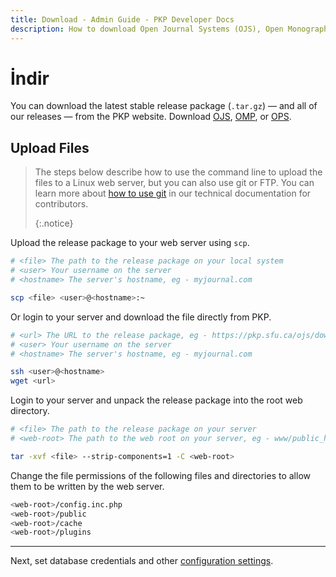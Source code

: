 ```yaml
---
title: Download - Admin Guide - PKP Developer Docs
description: How to download Open Journal Systems (OJS), Open Monograph Press (OPS) or Open Preprint Systems (OPS).
---
```


# İndir

You can download the latest stable release package (`.tar.gz`) — and all of our releases — from the PKP website. Download [OJS](https://pkp.sfu.ca/software/ojs/download), [OMP](https://pkp.sfu.ca/software/omp/download), or [OPS](https://pkp.sfu.ca/software/ops/download).

## Upload Files

> The steps below describe how to use the command line to upload the files to a Linux web server, but you can also use git or FTP. You can learn more about [how to use git](/dev/documentation/en/getting-started) in our technical documentation for contributors. 
> 
> {:.notice}

Upload the release package to your web server using `scp`.

```bash
# <file> The path to the release package on your local system
# <user> Your username on the server
# <hostname> The server's hostname, eg - myjournal.com

scp <file> <user>@<hostname>:~
```

Or login to your server and download the file directly from PKP.

```bash
# <url> The URL to the release package, eg - https://pkp.sfu.ca/ojs/download/ojs-1.2.3-4.tar.gz
# <user> Your username on the server
# <hostname> The server's hostname, eg - myjournal.com

ssh <user>@<hostname>
wget <url>
```

Login to your server and unpack the release package into the root web directory.

```bash
# <file> The path to the release package on your server
# <web-root> The path to the web root on your server, eg - www/public_html

tar -xvf <file> --strip-components=1 -C <web-root>
```

Change the file permissions of the following files and directories to allow them to be written by the web server.

```bash
<web-root>/config.inc.php
<web-root>/public
<web-root>/cache
<web-root>/plugins
```

---

Next, set database credentials and other [configuration settings](./configure).